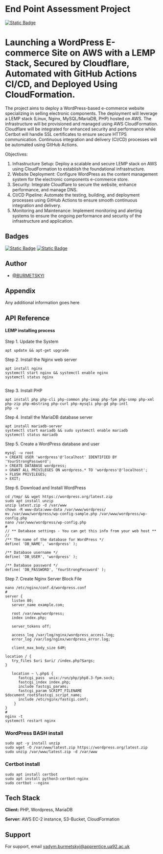 # End Point Assessment Project
[![Static Badge](https://img.shields.io/badge/visit-moncorp.uk-blue?style=flat-square)](https://www.moncorp.uk/)


# Launching a WordPress E-commerce Site on AWS with a LEMP Stack, Secured by Cloudflare, Automated with GitHub Actions CI/CD, and Deployed Using CloudFormation.


The project aims to deploy a WordPress-based e-commerce website specializing in selling electronic components. The deployment will leverage a LEMP stack (Linux, Nginx, MySQL/MariaDB, PHP) hosted on AWS. The infrastructure will be provisioned and managed using AWS CloudFormation. Cloudflare will be integrated for enhanced security and performance while Certbot will handle SSL certificates to ensure secure HTTPS communication. Continuous integration and delivery (CI/CD) processes will be automated using GitHub Actions.

Objectives:
1. Infrastructure Setup: Deploy a scalable and secure LEMP stack on AWS using CloudFormation to establish the foundational infrastructure.
2. Website Deployment: Configure WordPress as the content management system for the electronic components e-commerce store.
3. Security: Integrate Cloudflare to secure the website, enhance performance, and manage DNS.
4. CI/CD Pipeline: Automate the testing, building, and deployment processes using GitHub Actions to ensure smooth continuous integration and delivery.
5. Monitoring and Maintenance: Implement monitoring and alerting systems to ensure the ongoing performance and security of the infrastructure and application.




## Badges

[![Static Badge](https://img.shields.io/badge/Apprenticeship_provider-UA_92-green?style=flat-square)](https://ua92.ac.uk/)
[![Static Badge](https://img.shields.io/badge/Employer_company-THG-blue?style=flat-square)](https://www.thg.com/)



## Author

- [@BURMETSKYI](https://github.com/BURMETSKYI)


## Appendix

Any additional information goes here


## API Reference

#### LEMP installing process
Step 1. Update the System
```
apt update && apt-get upgrade
```
Step 2. Install the Nginx web server
```
apt install nginx
systemctl start nginx && systemctl enable nginx
systemctl status nginx
  
```
Step 3. Install PHP
```
apt install php php-cli php-common php-imap php-fpm php-snmp php-xml php-zip php-mbstring php-curl php-mysqli php-gd php-intl
php -v
```
Step 4. Install the MariaDB database server
```
apt install mariadb-server
systemctl start mariadb && sudo systemctl enable mariadb
systemctl status mariadb
```
Step 5. Create a WordPress database and user
```
mysql -u root
> CREATE USER 'wordpress'@'localhost' IDENTIFIED BY 'YourStrongPassword';
> CREATE DATABASE wordpress;
> GRANT ALL PRIVILEGES ON wordpress.* TO 'wordpress'@'localhost';
> FLUSH PRIVILEGES;
> EXIT;
```
Step 6. Download and Install WordPress
```
cd /tmp/ && wget https://wordpress.org/latest.zip
sudo apt install unzip
unzip latest.zip -d /var/www
chown -R www-data:www-data /var/www/wordpress/
mv /var/www/wordpress/wp-config-sample.php /var/www/wordpress/wp-config.php
nano /var/www/wordpress/wp-config.php
#
// ** Database settings - You can get this info from your web host ** //
/** The name of the database for WordPress */
define( 'DB_NAME', 'wordpress' );

/** Database username */
define( 'DB_USER', 'wordpress' );

/** Database password */
define( 'DB_PASSWORD', 'YourStrongPassword' );
```
Step 7. Create Nginx Server Block File
```
nano /etc/nginx/conf.d/wordpress.conf
#
server {
   listen 80;
   server_name example.com;

   root /var/www/wordpress;
   index index.php;

   server_tokens off;

   access_log /var/log/nginx/wordpress_access.log;
   error_log /var/log/nginx/wordpress_error.log;

   client_max_body_size 64M;

location / {
   try_files $uri $uri/ /index.php?$args;
}

   location ~ \.php$ {
      fastcgi_pass  unix:/run/php/php8.3-fpm.sock;
      fastcgi_index index.php;
      include fastcgi_params;
      fastcgi_param SCRIPT_FILENAME $document_root$fastcgi_script_name;
      include /etc/nginx/fastcgi.conf;
    }
}
#
nginx -t
systemctl restart nginx
```

### WordPress BASH install 
```
sudo apt -y install unzip
sudo wget -O /var/www/latest.zip https://wordpress.org/latest.zip
sudo unzip /var/www/latest.zip -d /var/www
```

### Certbot install
```
sudo apt install certbot
sudo apt install python3-certbot-nginx
sudo certbot --nginx
```

## Tech Stack

**Client:** PHP, Wordpress, MariaDB

**Server:** AWS EC-2 instance, S3-Bucket, CloudFormation


## Support

For support, email vadym.burmetskyi@apprentice.ua92.ac.uk

